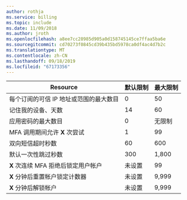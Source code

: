 ```yaml
---
author: rothja
ms.service: billing
ms.topic: include
ms.date: 11/09/2018
ms.author: jroth
ms.openlocfilehash: a8ee7cc28985d905a0d158745145ce7ffaa5ba6e
ms.sourcegitcommit: cd70273f0845cd39b435bd5978ca0df4ac4d7b2c
ms.translationtype: MT
ms.contentlocale: zh-CN
ms.lasthandoff: 09/18/2019
ms.locfileid: "67173356"
---
```

| Resource | 默认限制 | 最大限制 |
| --- | --- | --- |
| 每个订阅的可信 IP 地址或范围的最大数目</a> |0 |50 |
| 记住我的设备、天数 |14 |60 |
| 应用密码的最大数目 |0 |无限制 |
| MFA 调用期间允许 **X** 次尝试 |1 |99 |
| 双向短信超时秒数 |60 |600 |
| 默认一次性跳过秒数 |300 |1,800 |
| **X** 次连续 MFA 拒绝后锁定用户帐户 |未设置 |99 |
| **X** 分钟后重置帐户锁定计数器 |未设置 |9,999 |
| **X** 分钟后解锁帐户 |未设置 |9,999 |
